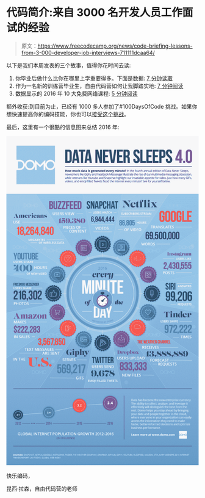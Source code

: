 # 代码简介:来自 3000 名开发人员工作面试的经验

> 原文：<https://www.freecodecamp.org/news/code-briefing-lessons-from-3-000-developer-job-interviews-711111dcaa64/>

以下是我们本周发表的三个故事，值得你花时间去读:

1.  你毕业后做什么比你在哪里上学重要得多。下面是数据: [7 分钟读取](http://bit.ly/2iEuoBA)
2.  作为一名新的训练营毕业生，自由代码营如何让我脚踏实地: [7 分钟阅读](http://bit.ly/2iEHT3Y)
3.  数据显示的 2016 年 10 大免费网络课程: [5 分钟阅读](http://bit.ly/2iEB16I)

额外收获:到目前为止，已经有 1000 多人参加了#100DaysOfCode 挑战。如果你想快速提高你的编码技能，你也可以[接受这个挑战](http://bit.ly/2hvgvUA)。

最后，这里有一个很酷的信息图来总结 2016 年:

![q3PFL6iszp1tqvWH-nTqIa67neL7qUAkIglq](img/5bf617e00d44e7fa9b3ef0e21c2bda82.png)

快乐编码，

昆西·拉森，自由代码营的老师